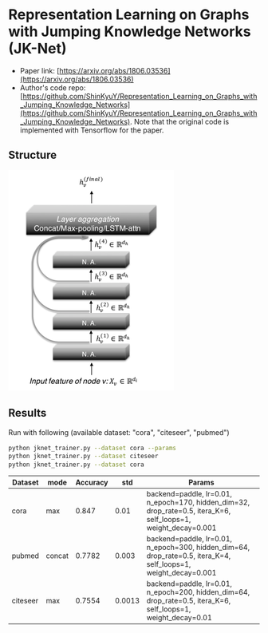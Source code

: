 Representation Learning on Graphs with Jumping Knowledge Networks (JK-Net)
============

- Paper link: [https://arxiv.org/abs/1806.03536](https://arxiv.org/abs/1806.03536)
- Author's code repo: [https://github.com/ShinKyuY/Representation_Learning_on_Graphs_with_Jumping_Knowledge_Networks](https://github.com/ShinKyuY/Representation_Learning_on_Graphs_with_Jumping_Knowledge_Networks). Note that the original code is 
implemented with Tensorflow for the paper. 

Structure
-------
![img.png](img.png)

Results
-------

Run with following (available dataset: "cora", "citeseer", "pubmed")
```bash
python jknet_trainer.py --dataset cora --params
python jknet_trainer.py --dataset citeseer 
python jknet_trainer.py --dataset cora
```


| Dataset | mode | Accuracy | std | Params |
| ---- | ---- | ---- | ---- | ---- |
| cora | max | 0.847 | 0.01 | backend=paddle, lr=0.01, n_epoch=170, hidden_dim=32, drop_rate=0.5, itera_K=6, self_loops=1, weight_decay=0.001 |
| pubmed | concat | 0.7782 | 0.003 | backend=paddle, lr=0.01, n_epoch=300, hidden_dim=64, drop_rate=0.5, itera_K=4, self_loops=1, weight_decay=0.001 |
| citeseer | max | 0.7554 | 0.0013 | backend=paddle, lr=0.01, n_epoch=200, hidden_dim=64, drop_rate=0.5, itera_K=6, self_loops=1, weight_decay=0.01 |
